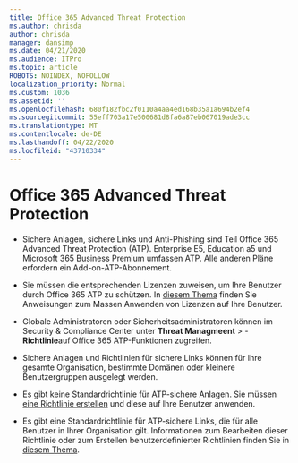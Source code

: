 ```yaml
---
title: Office 365 Advanced Threat Protection
ms.author: chrisda
author: chrisda
manager: dansimp
ms.date: 04/21/2020
ms.audience: ITPro
ms.topic: article
ROBOTS: NOINDEX, NOFOLLOW
localization_priority: Normal
ms.custom: 1036
ms.assetid: ''
ms.openlocfilehash: 680f182fbc2f0110a4aa4ed168b35a1a694b2ef4
ms.sourcegitcommit: 55eff703a17e500681d8fa6a87eb067019ade3cc
ms.translationtype: MT
ms.contentlocale: de-DE
ms.lasthandoff: 04/22/2020
ms.locfileid: "43710334"
---
```

# <a name="office-365-advanced-threat-protection"></a>Office 365 Advanced Threat Protection

- Sichere Anlagen, sichere Links und Anti-Phishing sind Teil Office 365 Advanced Threat Protection (ATP). Enterprise E5, Education a5 und Microsoft 365 Business Premium umfassen ATP. Alle anderen Pläne erfordern ein Add-on-ATP-Abonnement.

- Sie müssen die entsprechenden Lizenzen zuweisen, um Ihre Benutzer durch Office 365 ATP zu schützen. In [diesem Thema](https://docs.microsoft.com/office365/admin/subscriptions-and-billing/assign-licenses-to-users) finden Sie Anweisungen zum Massen Anwenden von Lizenzen auf Ihre Benutzer.

- Globale Administratoren oder Sicherheitsadministratoren können im Security & Compliance Center unter **Threat Managmeent** \> - **Richtlinie**auf Office 365 ATP-Funktionen zugreifen.

- Sichere Anlagen und Richtlinien für sichere Links können für Ihre gesamte Organisation, bestimmte Domänen oder kleinere Benutzergruppen ausgelegt werden.

- Es gibt keine Standardrichtlinie für ATP-sichere Anlagen. Sie müssen [eine Richtlinie erstellen](https://docs.microsoft.com/office365/securitycompliance/set-up-atp-safe-attachments-policies) und diese auf Ihre Benutzer anwenden.

- Es gibt eine Standardrichtlinie für ATP-sichere Links, die für alle Benutzer in Ihrer Organisation gilt. Informationen zum Bearbeiten dieser Richtlinie oder zum Erstellen benutzerdefinierter Richtlinien finden Sie in [diesem Thema](https://docs.microsoft.com/office365/securitycompliance/set-up-atp-safe-links-policies).
